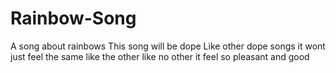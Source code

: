 # Rainbow-Song
A song about rainbows
This song will be dope
Like other dope songs
it wont just feel the same 
like the other like no other
it feel so pleasant and good